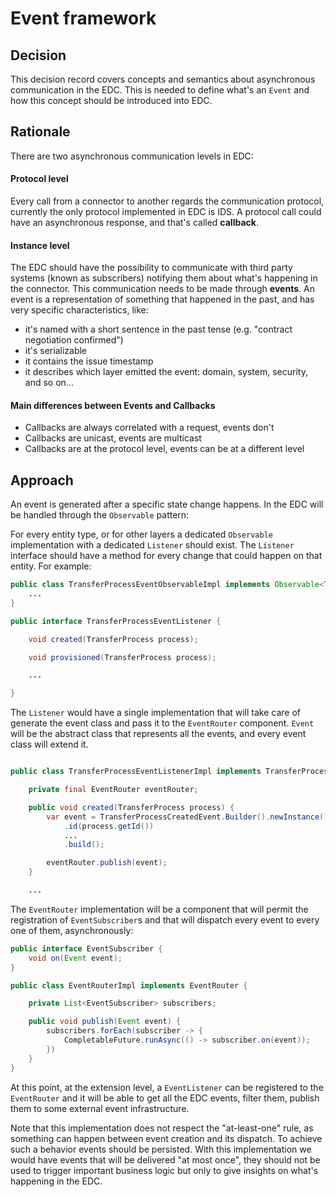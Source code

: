 # Event framework

## Decision

This decision record covers concepts and semantics about asynchronous communication in the EDC.
This is needed to define what's an `Event` and how this concept should be introduced into EDC.

## Rationale

There are two asynchronous communication levels in EDC:

#### Protocol level
Every call from a connector to another regards the communication protocol, currently the only protocol implemented in EDC is IDS.
A protocol call could have an asynchronous response, and that's called **callback**.

#### Instance level
The EDC should have the possibility to communicate with third party systems (known as subscribers) notifying them about what's happening in the connector. This communication needs to be made through **events**.
An event is a representation of something that happened in the past, and has very specific characteristics, like:
- it's named with a short sentence in the past tense (e.g. "contract negotiation confirmed")
- it's serializable
- it contains the issue timestamp
- it describes which layer emitted the event: domain, system, security, and so on...

#### Main differences between Events and Callbacks
- Callbacks are always correlated with a request, events don't
- Callbacks are unicast, events are multicast
- Callbacks are at the protocol level, events can be at a different level

## Approach

An event is generated after a specific state change happens.
In the EDC will be handled through the `Observable` pattern:

For every entity type, or for other layers a dedicated `Observable` implementation with a dedicated `Listener` should exist.
The `Listener` interface should have a method for every change that could happen on that entity. For example:
```java
public class TransferProcessEventObservableImpl implements Observable<TransferProcessEventListener> {
    ...
}

public interface TransferProcessEventListener {

    void created(TransferProcess process);

    void provisioned(TransferProcess process);

    ...

}
```

The `Listener` would have a single implementation that will take care of generate the event class and pass it to the `EventRouter` component.
`Event` will be the abstract class that represents all the events, and every event class will extend it.


```java

public class TransferProcessEventListenerImpl implements TransferProcessEventListener {

    private final EventRouter eventRouter;

    public void created(TransferProcess process) {
        var event = TransferProcessCreatedEvent.Builder().newInstance()
            .id(process.getId())
            ...
            .build();

        eventRouter.publish(event);
    }

    ...

```

The `EventRouter` implementation will be a component that will permit the registration of `EventSubscriber`s and that will dispatch every event to every one of them, asynchronously:

```java
public interface EventSubscriber {
    void on(Event event);
}

public class EventRouterImpl implements EventRouter {

    private List<EventSubscriber> subscribers;

    public void publish(Event event) {
        subscribers.forEach(subscriber -> {
            CompletableFuture.runAsync(() -> subscriber.on(event));
        })
    }
}
```

At this point, at the extension level, a `EventListener` can be registered to the `EventRouter` and it will be able to get all the EDC events, filter them, publish them to some external event infrastructure.

Note that this implementation does not respect the "at-least-one" rule, as something can happen between event creation and its dispatch. 
To achieve such a behavior events should be persisted. With this implementation we would have events that will be delivered "at most once", they
should not be used to trigger important business logic but only to give insights on what's happening in the EDC.
